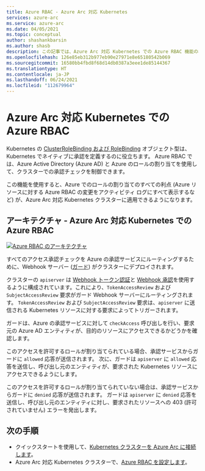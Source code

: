 ```yaml
---
title: Azure RBAC - Azure Arc 対応 Kubernetes
services: azure-arc
ms.service: azure-arc
ms.date: 04/05/2021
ms.topic: conceptual
author: shashankbarsin
ms.author: shasb
description: この記事では、Azure Arc 対応 Kubernetes での Azure RBAC 機能の概念について説明します
ms.openlocfilehash: 126e85eb312b977eb90e27971e8e65180542b069
ms.sourcegitcommit: 16580bb4fbd8f68d14db0387a3eee1de85144367
ms.translationtype: HT
ms.contentlocale: ja-JP
ms.lasthandoff: 06/24/2021
ms.locfileid: "112679964"
---
```

# <a name="azure-rbac-on-azure-arc-enabled-kubernetes"></a>Azure Arc 対応 Kubernetes での Azure RBAC

Kubernetes の [ClusterRoleBinding および RoleBinding](https://kubernetes.io/docs/reference/access-authn-authz/rbac/#rolebinding-and-clusterrolebinding) オブジェクト型は、Kubernetes でネイティブに承認を定義するのに役立ちます。 Azure RBAC では、Azure Active Directory (Azure AD) と Azure のロールの割り当てを使用して、クラスターでの承認チェックを制御できます。

この機能を使用すると、Azure でのロールの割り当てのすべての利点 (Azure リソースに対する Azure RBAC の変更をアクティビティ ログにすべて表示するなど) が、Azure Arc 対応 Kubernetes クラスターに適用できるようになります。

## <a name="architecture---azure-rbac-on-azure-arc-enabled-kubernetes"></a>アーキテクチャ - Azure Arc 対応 Kubernetes での Azure RBAC

[ ![Azure RBAC のアーキテクチャ](./media/conceptual-azure-rbac.png) ](./media/conceptual-azure-rbac.png#lightbox)

すべてのアクセス承認チェックを Azure の承認サービスにルーティングするために、Webhook サーバー ([ガード](https://github.com/appscode/guard)) がクラスターにデプロイされます。

クラスターの `apiserver` は [Webhook トークン認証](https://kubernetes.io/docs/reference/access-authn-authz/authentication/#webhook-token-authentication)と [Webhook 承認](https://kubernetes.io/docs/reference/access-authn-authz/webhook/)を使用するように構成されています。これにより、`TokenAccessReview` および `SubjectAccessReview` 要求がガード Webhook サーバーにルーティングされます。 `TokenAccessReview` および `SubjectAccessReview` 要求は、`apiserver` に送信される Kubernetes リソースに対する要求によってトリガーされます。

ガードは、Azure の承認サービスに対して `checkAccess` 呼び出しを行い、要求元の Azure AD エンティティが、目的のリソースにアクセスできるかどうかを確認します。 

このアクセスを許可するロールが割り当てられている場合、承認サービスからガードに `allowed` 応答が送信されます。 次に、ガードは `apiserver` に `allowed` 応答を送信し、呼び出し元のエンティティが、要求された Kubernetes リソースにアクセスできるようにします。


このアクセスを許可するロールが割り当てられていない場合は、承認サービスからガードに `denied` 応答が送信されます。 ガードは `apiserver` に `denied` 応答を送信し、呼び出し元のエンティティに対し、要求されたリソースへの 403 (許可されていません) エラーを発出します。

## <a name="next-steps"></a>次の手順

* クイックスタートを使用して、[Kubernetes クラスターを Azure Arc に接続します](./quickstart-connect-cluster.md)。
* Azure Arc 対応 Kubernetes クラスターで、[Azure RBAC を設定します](./azure-rbac.md)。